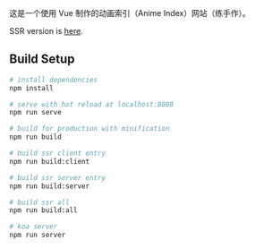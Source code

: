 
这是一个使用 Vue 制作的动画索引（Anime Index）网站（练手作）。  

SSR version is [here](https://github.com/nekolr/anime-index/tree/ssr).  

## Build Setup

``` bash
# install dependencies
npm install

# serve with hot reload at localhost:8080
npm run serve

# build for production with minification
npm run build

# build ssr client entry
npm run build:client

# build ssr server entry
npm run build:server

# build ssr all
npm run build:all

# koa server
npm run server
```
